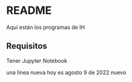 # README
Aquí están los programas de IH

## Requisitos
Tener Jupyter Notebook

una línea nueva
hoy es agosto 9 de 2022 nuevo
